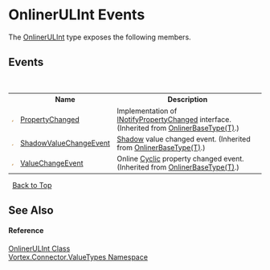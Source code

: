 # OnlinerULInt Events
 

The <a href="T_Vortex_Connector_ValueTypes_OnlinerULInt.md">OnlinerULInt</a> type exposes the following members.


## Events
&nbsp;<table><tr><th></th><th>Name</th><th>Description</th></tr><tr><td>![Public event](media/pubevent.gif "Public event")</td><td><a href="E_Vortex_Connector_ValueTypes_OnlinerBaseType_1_PropertyChanged.md">PropertyChanged</a></td><td>
Implementation of <a href="https://docs.microsoft.com/dotnet/api/system.componentmodel.inotifypropertychanged" target="_blank">INotifyPropertyChanged</a> interface.
 (Inherited from <a href="T_Vortex_Connector_ValueTypes_OnlinerBaseType_1.md">OnlinerBaseType(T)</a>.)</td></tr><tr><td>![Public event](media/pubevent.gif "Public event")</td><td><a href="E_Vortex_Connector_ValueTypes_OnlinerBaseType_1_ShadowValueChangeEvent.md">ShadowValueChangeEvent</a></td><td><a href="P_Vortex_Connector_ValueTypes_OnlinerBaseType_1_Shadow.md">Shadow</a> value changed event.
 (Inherited from <a href="T_Vortex_Connector_ValueTypes_OnlinerBaseType_1.md">OnlinerBaseType(T)</a>.)</td></tr><tr><td>![Public event](media/pubevent.gif "Public event")</td><td><a href="E_Vortex_Connector_ValueTypes_OnlinerBaseType_1_ValueChangeEvent.md">ValueChangeEvent</a></td><td>
Online <a href="P_Vortex_Connector_ValueTypes_OnlinerBaseType_1_Cyclic.md">Cyclic</a> property changed event.
 (Inherited from <a href="T_Vortex_Connector_ValueTypes_OnlinerBaseType_1.md">OnlinerBaseType(T)</a>.)</td></tr></table>&nbsp;
<a href="#onlinerulint-events">Back to Top</a>

## See Also


#### Reference
<a href="T_Vortex_Connector_ValueTypes_OnlinerULInt.md">OnlinerULInt Class</a><br /><a href="N_Vortex_Connector_ValueTypes.md">Vortex.Connector.ValueTypes Namespace</a><br />